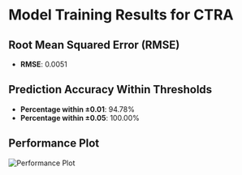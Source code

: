 # Model Training Results for CTRA

## Root Mean Squared Error (RMSE)
- **RMSE**: 0.0051

## Prediction Accuracy Within Thresholds
- **Percentage within ±0.01**: 94.78%
- **Percentage within ±0.05**: 100.00%

## Performance Plot
![Performance Plot](../imgs/CTRA.png)
